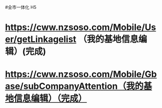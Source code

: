 #全市一体化 H5

# https://cww.nzsoso.com/Mobile/User/getLinkagelist （我的基地信息编辑）(完成)

# https://cww.nzsoso.com/Mobile/Gbase/subCompanyAttention（我的基地信息编辑）（完成）

<!-- 地址选择页面，需要保存最近访问的5个地址 -->
<!-- 基地分享功能 -->
